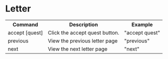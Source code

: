 # Letter
<table>
    <tr>
        <th>Command</th>
        <th>Description</th>
        <th>Example</th>
    </tr>
    <tr>
        <td>accept [quest]</td>
        <td>Click the accept quest button.</td>
        <td>"accept quest"</td>
    </tr>
    <tr>
        <td>previous</td>
        <td>View the previous letter page</td>
        <td>"previous"</td>
    </tr>
    <tr>
        <td>next</td>
        <td>View the next letter page</td>
        <td>"next"</td>
    </tr>
</table>